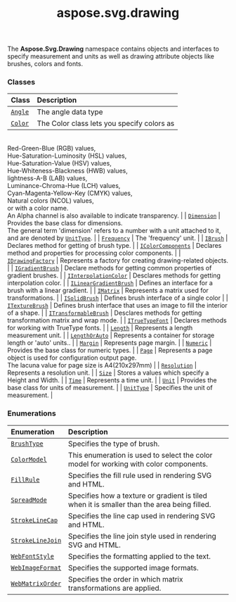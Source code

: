 ﻿---
title: aspose.svg.drawing
second_title: Aspose.SVG for Python via .NET API References
description: 
type: docs
weight: 10
url: /python-net/aspose.svg.drawing/
is_root: false
---

The **Aspose.Svg.Drawing**  namespace contains objects and
interfaces to specify measurement and units as well as
drawing attribute objects like brushes, colors and fonts.

### Classes
| Class | Description |
| :- | :- |
| [`Angle`](/svg/python-net/aspose.svg.drawing/angle) | The angle data type |
| [`Color`](/svg/python-net/aspose.svg.drawing/color) | The Color class lets you specify colors as <br/>Red-Green-Blue (RGB) values,<br/>Hue-Saturation-Luminosity (HSL) values,<br/>Hue-Saturation-Value (HSV) values,<br/>Hue-Whiteness-Blackness (HWB) values,<br/>lightness-A-B (LAB) values,<br/>Luminance-Chroma-Hue (LCH) values,<br/>Cyan-Magenta-Yellow-Key (CMYK) values,<br/>Natural colors (NCOL) values,<br/>or with a color name. <br/>An Alpha channel is also available to indicate transparency. |
| [`Dimension`](/svg/python-net/aspose.svg.drawing/dimension) | Provides the base class for dimensions. <br/>The general term 'dimension' refers to a number with a unit attached to it, and are denoted by [`UnitType`](/svg/python-net/aspose.svg.drawing/unittype). |
| [`Frequency`](/svg/python-net/aspose.svg.drawing/frequency) | The 'frequency' unit. |
| [`IBrush`](/svg/python-net/aspose.svg.drawing/ibrush) | Declares method for getting of brush type. |
| [`IColorComponents`](/svg/python-net/aspose.svg.drawing/icolorcomponents) | Declares method and properties for processing color components. |
| [`IDrawingFactory`](/svg/python-net/aspose.svg.drawing/idrawingfactory) | Represents a factory for creating drawing-related objects. |
| [`IGradientBrush`](/svg/python-net/aspose.svg.drawing/igradientbrush) | Declare methods for getting common properties of gradient brushes. |
| [`IInterpolationColor`](/svg/python-net/aspose.svg.drawing/iinterpolationcolor) | Desclares methods for getting interpolation color. |
| [`ILinearGradientBrush`](/svg/python-net/aspose.svg.drawing/ilineargradientbrush) | Defines an interface for a brush with a linear gradient. |
| [`IMatrix`](/svg/python-net/aspose.svg.drawing/imatrix) | Represents a matrix used for transformations. |
| [`ISolidBrush`](/svg/python-net/aspose.svg.drawing/isolidbrush) | Defines brush interface of a single color |
| [`ITextureBrush`](/svg/python-net/aspose.svg.drawing/itexturebrush) | Defines brush interface that uses an image to fill the interior of a shape. |
| [`ITransformableBrush`](/svg/python-net/aspose.svg.drawing/itransformablebrush) | Desclares methods for getting transformation matrix and wrap mode. |
| [`ITrueTypeFont`](/svg/python-net/aspose.svg.drawing/itruetypefont) | Declares methods for working with TrueType fonts. |
| [`Length`](/svg/python-net/aspose.svg.drawing/length) | Represents a length measurement unit. |
| [`LengthOrAuto`](/svg/python-net/aspose.svg.drawing/lengthorauto) | Represents a container for storage length or 'auto' units.. |
| [`Margin`](/svg/python-net/aspose.svg.drawing/margin) | Represents page margin. |
| [`Numeric`](/svg/python-net/aspose.svg.drawing/numeric) | Provides the base class for numeric types. |
| [`Page`](/svg/python-net/aspose.svg.drawing/page) | Represents a page object is used for configuration output page.<br/>The lacuna value for page size is A4(210x297mm) |
| [`Resolution`](/svg/python-net/aspose.svg.drawing/resolution) | Represents a resolution unit. |
| [`Size`](/svg/python-net/aspose.svg.drawing/size) | Stores a values which specify a Height and Width. |
| [`Time`](/svg/python-net/aspose.svg.drawing/time) | Represents a time unit. |
| [`Unit`](/svg/python-net/aspose.svg.drawing/unit) | Provides the base class for units of measurement. |
| [`UnitType`](/svg/python-net/aspose.svg.drawing/unittype) | Specifies the unit of measurement. |


### Enumerations
| Enumeration | Description |
| :- | :- |
| [`BrushType`](/svg/python-net/aspose.svg.drawing/brushtype) | Specifies the type of brush. |
| [`ColorModel`](/svg/python-net/aspose.svg.drawing/colormodel) | This enumeration is used to select the color model for working with color components. |
| [`FillRule`](/svg/python-net/aspose.svg.drawing/fillrule) | Specifies the fill rule used in rendering SVG and HTML. |
| [`SpreadMode`](/svg/python-net/aspose.svg.drawing/spreadmode) | Specifies how a texture or gradient is tiled when it is smaller than the area being filled. |
| [`StrokeLineCap`](/svg/python-net/aspose.svg.drawing/strokelinecap) | Specifies the line cap used in rendering SVG and HTML. |
| [`StrokeLineJoin`](/svg/python-net/aspose.svg.drawing/strokelinejoin) | Specifies the line join style used in rendering SVG and HTML. |
| [`WebFontStyle`](/svg/python-net/aspose.svg.drawing/webfontstyle) | Specifies the formatting applied to the text. |
| [`WebImageFormat`](/svg/python-net/aspose.svg.drawing/webimageformat) | Specifies the supported image formats. |
| [`WebMatrixOrder`](/svg/python-net/aspose.svg.drawing/webmatrixorder) | Specifies the order in which matrix transformations are applied. |


